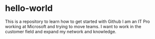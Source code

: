 # hello-world
This is a repository to learn how to get started with Github
I am an IT Pro working at Microsoft and trying to move teams.  I want to work in the customer field and expand my network and knowledge.
